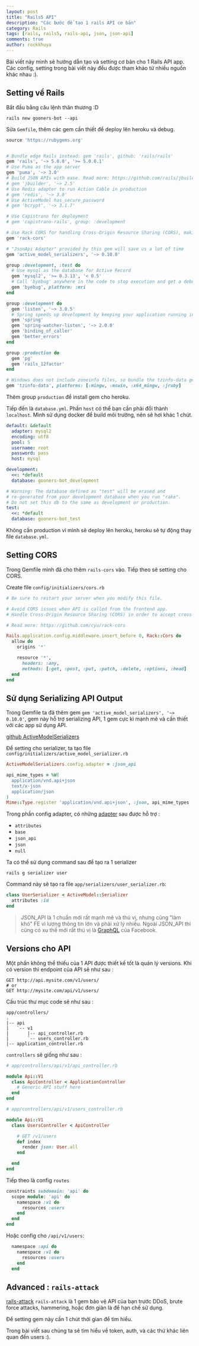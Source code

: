 ```yaml
---
layout: post
title: "Rails5 API"
description: "Các bước để tạo 1 rails API cơ bản"
category: Rails
tags: [rails, rails5, rails-api, json, json-api]
comments: true
author: rockkhuya
---
```


Bài viết này mình sẽ hướng dẫn tạo và setting cơ bản cho 1 Rails API app. Các config, setting trong bài viết này đều được tham khảo từ nhiều nguồn khác nhau :). 

<!-- more -->

## Setting về Rails

Bắt đầu bằng câu lệnh thân thương :D

```
rails new gooners-bot --api
```

Sửa `Gemfile`, thêm các gem cần thiết để deploy lên heroku và debug.

```ruby
source 'https://rubygems.org'


# Bundle edge Rails instead: gem 'rails', github: 'rails/rails'
gem 'rails', '~> 5.0.0', '>= 5.0.0.1'
# Use Puma as the app server
gem 'puma', '~> 3.0'
# Build JSON APIs with ease. Read more: https://github.com/rails/jbuilder
# gem 'jbuilder', '~> 2.5'
# Use Redis adapter to run Action Cable in production
# gem 'redis', '~> 3.0'
# Use ActiveModel has_secure_password
# gem 'bcrypt', '~> 3.1.7'

# Use Capistrano for deployment
# gem 'capistrano-rails', group: :development

# Use Rack CORS for handling Cross-Origin Resource Sharing (CORS), making cross-origin AJAX possible
gem 'rack-cors'

# "JsonApi Adapter" provided by this gem will save us a lot of time
gem 'active_model_serializers', '~> 0.10.0'

group :development, :test do
  # Use mysql as the database for Active Record
  gem 'mysql2', '>= 0.3.13', '< 0.5'
  # Call 'byebug' anywhere in the code to stop execution and get a debugger console
  gem 'byebug', platform: :mri
end

group :development do
  gem 'listen', '~> 3.0.5'
  # Spring speeds up development by keeping your application running in the background. Read more: https://github.com/rails/spring
  gem 'spring'
  gem 'spring-watcher-listen', '~> 2.0.0'
  gem 'binding_of_caller'
  gem 'better_errors'
end

group :production do
  gem 'pg'
  gem 'rails_12factor'
end

# Windows does not include zoneinfo files, so bundle the tzinfo-data gem
gem 'tzinfo-data', platforms: [:mingw, :mswin, :x64_mingw, :jruby]
```

Thêm group `production` để install gem cho heroku. 

Tiếp đến là `database.yml`. Phần `host` có thể bạn cần phải đổi thành `localhost`. Mình sử dụng docker để build môi trường, nên sẽ hơi khác 1 chút. 

```yml
default: &default
  adapter: mysql2
  encoding: utf8
  pool: 5
  username: root
  password: pass
  host: mysql

development:
  <<: *default
  database: gooners-bot_development

# Warning: The database defined as "test" will be erased and
# re-generated from your development database when you run "rake".
# Do not set this db to the same as development or production.
test:
  <<: *default
  database: gooners-bot_test
```

Không cần production vì mình sẽ deploy lên heroku, heroku sẽ tự động thay file `database.yml`. 

## Setting CORS

Trong Gemfile mình đã cho thêm `rails-cors` vào. Tiếp theo sẽ setting cho CORS.

Create file `config/initializers/cors.rb`

```ruby
# Be sure to restart your server when you modify this file.

# Avoid CORS issues when API is called from the frontend app.
# Handle Cross-Origin Resource Sharing (CORS) in order to accept cross-origin AJAX requests.

# Read more: https://github.com/cyu/rack-cors

Rails.application.config.middleware.insert_before 0, Rack::Cors do
  allow do
    origins '*'

    resource '*',
      headers: :any,
      methods: [:get, :post, :put, :patch, :delete, :options, :head]
  end
end
```

## Sử dụng Serializing API Output

Trong Gemfile ta đã thêm gem `gem 'active_model_serializers', '~> 0.10.0'`, gem này hỗ trợ serializing API, 1 gem cực kì mạnh mẽ và cần thiết với các app sử dụng API. 

[github ActiveModelSerializers](https://github.com/rails-api/active_model_serializers)

Để setting cho serializer, ta tạo file `config/initializers/active_model_serializer.rb`

```ruby
ActiveModelSerializers.config.adapter = :json_api

api_mime_types = %W(  
  application/vnd.api+json
  text/x-json
  application/json
)
Mime::Type.register 'application/vnd.api+json', :json, api_mime_types
```

Trong phần config adapter, có những [adapter](https://github.com/rails-api/active_model_serializers/tree/master/lib/active_model_serializers/adapter) sau được hỗ trợ : 
- `attributes`
- `base`
- `json_api`
- `json`
- `null`

Ta có thể sử dụng command sau để tạo ra 1 serializer 

```
rails g serializer user
```

Command này sẽ tạo ra file `app/serializers/user_serializer.rb`:

```ruby
class UserSerializer < ActiveModel::Serializer
  attributes :id
end
```

> JSON_API là 1 chuẩn mới rất mạnh mẽ và thú vị, nhưng cũng "làm khó" FE vì lượng thông tin lớn và phải xử lý nhiều. Ngoài JSON_API thì cũng có xu thế mới rất thú vị là [GraphQL](http://graphql.org/) của Facebook. 

## Versions cho API

Một phần không thể thiếu của 1 API được thiết kế tốt là quản lý versions.
Khi có version thì endpoint của API sẽ như sau : 

```
GET http://api.mysite.com/v1/users/
# or
GET http://mysite.com/api/v1/users/
```

Cấu trúc thư mục code sẽ như sau : 

```
app/controllers/
.
|-- api
|   `-- v1
|       |-- api_controller.rb
|       `-- users_controller.rb
|-- application_controller.rb
```

`controllers` sẽ giống như sau : 

```ruby
# app/controllers/api/v1/api_controller.rb

module Api::V1
  class ApiController < ApplicationController
    # Generic API stuff here
  end
end
```

```ruby
# app/controllers/api/v1/users_controller.rb

module Api::V1
  class UsersController < ApiController

    # GET /v1/users
    def index
      render json: User.all
    end

  end
end
```

Tiếp theo là config `routes`

```ruby
constraints subdomain: 'api' do
  scope module: 'api' do
    namespace :v1 do
      resources :users
    end
  end
end
```

Hoặc config cho `/api/v1/users`:

```ruby
  namespace :api do
    namespace :v1 do
      resources :users
    end
  end
```

## Advanced : `rails-attack`

[rails-attack](https://github.com/kickstarter/rack-attack)
`rails-attack` là 1 gem bảo vệ API của bạn trước DDoS, brute force attacks, hammering, hoặc đơn giản là để hạn chế sử dụng. 

Để setting gem này cần 1 chút thời gian để tìm hiểu. 

Trong bài viết sau chúng ta sẽ tìm hiểu về token, auth, và các thứ khác liên quan đến users :).
